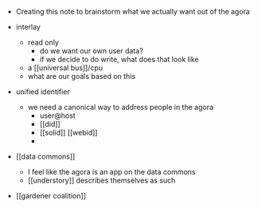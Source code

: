 - Creating this note to brainstorm what we actually want out of the agora
- interlay
	- read only
		- do we want our own user data?
		- if we decide to do write, what does that look like
	- a [[universal bus]]/cpu
	- what are our goals based on this

- unified identifier
	- we need a canonical way to address people in the agora
		- user@host
		- [[did]]
		- [[solid]] [[webid]]
		- 
- [[data commons]]
	- I feel like the agora is an app on the data commons
	- [[understory]] describes themselves as such

- [[gardener coalition]]